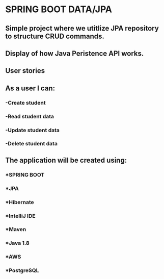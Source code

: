 # SPRING BOOT DATA/JPA

## Simple project where we utitlize JPA repository to structure CRUD commands.

## Display of how Java Peristence API works.

## User stories

## As a user I can:

  ### -Create student
  ### -Read student data
  ### -Update student data
  ### -Delete student data

## The application will be created using:
  
  ### *SPRING BOOT
  ### *JPA
  ### *Hibernate
  ### *IntelliJ IDE
  ### *Maven
  ### *Java 1.8
  ### *AWS
  ### *PostgreSQL
  
